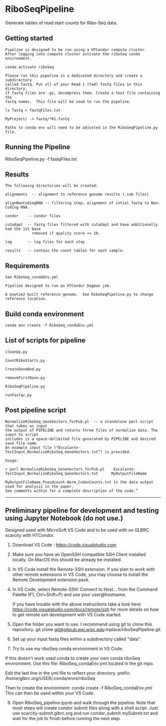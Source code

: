 # RiboSeqPipeline

Generate tables of read start counts for Ribo-Seq data.

## Getting started

    Pipeline is designed to be run using a HTCondor compute cluster.
    After logging into compute cluster activate the riboSeq conda environment.

    conda activate riboSeq

    Please run this pipeline in a dedicated directory and create a subdirectory
    called fastq. Put all of your Read 1 (fwd) fastq files in this directory.
    If fastq files are .gz, decompress them. Create a text file containing the
    fastq names.  This file will be used to run the pipeline.

    ls fastq > fastqFiles.txt

    MyProject/ -> fastq/*R1.fastq

    Paths to conda env will need to be adjusted in the RiboSeqPipeline.py file.

## Running the Pipeline

RiboSeqPipeline.py -f fastqFiles.txt

## Results
    The following directories will be created:
    
    alignments  -- alignment to reference genome results (.sam files)

    alignNonCodingRNA -- filtering step, alignment of intial fastq to Non-Coding RNA.

    condor    -- condor files

    cutadapt  -- fastq files filtered with cutadapt and have additionally had the 1st base
                removed if quality score <= 10.

    log       -- log files for each step

    results   -- contain the count tables for each sample.

 ## Requirements

    See RiboSeq_condaEnv.yml

    Pipeline designed to run as HTCondor Dagman job.

    A bowtie2 built reference genome.  See RiboSeqPipeline.py to change reference location.

 ## Build conda environment

    conda env create -f RiboSeq_condaEnv.yml

 ## List of scripts for pipeline

    cleanUp.py  

    CountRiboStarts.py  

    CreateGeneBed.py  

    removeFirstBase.py  

    RiboSeqPipeline.py  

    runFastqc.py

## Post pipeline script

    NormalizeRiboSeq_GeneVectors_forPub.pl  -- a standalone perl script that takes as input 
    the output of PIPELINE and returns three files of normalize data. The input to script 
    includes is a space-delimited file generated by PIPELINE and desired save file name.
    An example input file ("Escalante-TestInput_NormalizeRiboSeq_GeneVectors.txt”) is provided.  

    Usage:

    > perl NormalizeRiboSeq_GeneVectors_forPub.pl    Escalante-TestInput_NormalizeRiboSeq_GeneVectors.txt      MyOutputFileName

    MyOutputFileName_Pseudcount-Norm_CodonCounts.txt is the data output used for analysis in the paper.
    See comments within for a complete description of the code.”    


*******************************************************************************


## Preliminary pipeline for development and testing using Jupyter Notebook (do not use.)

Designed used with MicroSoft VS Code and to be used with on GLBRC scarcity with HTCondor.  

1) Download VS Code : https://code.visualstudio.com

2) Make sure you have an OpenSSH compatible SSH Client installed locally. On MacOS this should be already be installed.

3) In VS Code install the Remote-SSH extension. If you plan to work with other remote extensions in VS Code, you may choose to install the Remote Development extension pack.

4) In VS Code, select Remote-SSH: Connect to Host... from the Command Palette (F1, Ctrl+Shift+P) and use your user@hostname.

    If you have trouble with the above instructions take a look here: https://code.visualstudio.com/docs/remote/ssh
    for more details on how to get remote ssh development with VS Code started.

6) Open the folder you want to use.  I recommend using git to clone this repository. 
    git clone git@gitpub.wei.wisc.edu:mplace/riboSeqPipeline.git

7) Set up your input fastq files within a subdirectory called "data".

8) Try to use my riboSeq conda environment in VS Code.

 If this doesn't work used conda to create your own conda riboSeq environment.
 Use this file: RiboSeq_condaEnv.yml  located in the git repo.

 Edit the last line in the yml file to reflect your directory.
 prefix: /home/glbrc.org/USER/.conda/envs/riboSeq

 Then to create the environment:  conda create -f RiboSeq_condaEnv.yml
 This can then be used within your VS Code. 

 9) Open RiboSeq_pipeline.ipynb and walk through the pipeline.
 Note that most steps will create condor submit files along with a shell script.
 Just use scarcity-submit.glbrc.org and run condor_submit mySubmit.txt and wait for 
 the job to finish before running the next step.

 

